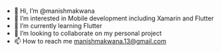 - 👋 Hi, I’m @manishmakwana
- 👀 I’m interested in Mobile development including Xamarin and Flutter
- 🌱 I’m currently learning Flutter
- 💞️ I’m looking to collaborate on my personal project
- 📫 How to reach me manishmakwana.13@gmail.com

<!---
manishmakwana/manishmakwana is a ✨ special ✨ repository because its `README.md` (this file) appears on your GitHub profile.
You can click the Preview link to take a look at your changes.
--->
